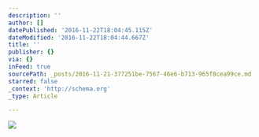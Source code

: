 ```yaml
---
description: ''
author: []
datePublished: '2016-11-22T18:04:45.115Z'
dateModified: '2016-11-22T18:04:44.667Z'
title: ''
publisher: {}
via: {}
inFeed: true
sourcePath: _posts/2016-11-21-377251be-7567-46e6-b713-965f8cea99ce.md
starred: false
_context: 'http://schema.org'
_type: Article

---
```

![](https://the-grid-user-content.s3-us-west-2.amazonaws.com/3a58fb7f-55c9-4740-97c9-6c52d88c285e.jpg)